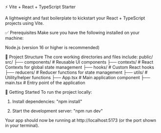 ⚡ Vite + React + TypeScript Starter

A lightweight and fast boilerplate to kickstart your React + TypeScript projects using Vite.

✅ Prerequisites
Make sure you have the following installed on your machine:

Node.js (version 16 or higher is recommended)

📁 Project Structure
The core working directories and files include:
public/
src/
├── components/ # Reusable UI components
├── contexts/ # React Contexts for global state management
├── hooks/ # Custom React hooks
├── reducers/ # Reducer functions for state management
├── utils/ # Utility/helper functions
├── App.tsx # Main application component
├── main.tsx # Entry point of the application

🚀 Getting Started
To run the project locally:

1. Install dependencies:
   "npm install"

2. Start the development server:
   "npm run dev"

Your app should now be running at http://localhost:5173 (or the port shown in your terminal).
